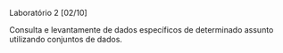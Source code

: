 Laboratório 2 [02/10]

Consulta e levantamente de dados específicos de determinado assunto utilizando conjuntos de dados.


